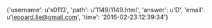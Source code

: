 {'username': u's0113', 'path': u'1149/1149.html', 'answer': u'D', 'email': u'leopard.lie@gmail.com', 'time': '2016-02-23:12:39:34'}